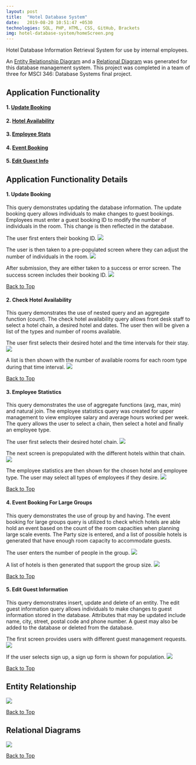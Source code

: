 ```yaml
---
layout: post
title:  "Hotel Database System"
date:   2019-08-20 10:51:47 +0530
technologies: SQL, PHP, HTML, CSS, GitHub, Brackets
img: hotel-database-system/homeScreen.png
---
```


Hotel Database Information Retrieval System for use by internal employees. 

An [Entity Relationship Diagram](#entity-relationship) and a [Relational Diagram](#relational-diagram) was generated for this database management system. This project was completed in a team of three for MSCI 346: Database Systems final project.

## Application Functionality

#### 1. **[Update Booking](#update-booking)**
#### 2. **[Hotel Availability](#hotel-availability)**
#### 3. **[Employee Stats](#employee-stats)**
#### 4. **[Event Booking](#event-booking)**
#### 5. **[Edit Guest Info](#edit-guest-info)**

## Application Functionality Details

<a name= "update-booking"></a>

#### 1. Update Booking
This query demonstrates updating the database information. The update booking query allows individuals to make changes to guest bookings. Employees must enter a guest booking ID to modify the number of individuals in the room. This change is then reflected in the database. 

<p float="center">
The user first enters their booking ID.
  <img src="../images/hotel-database-system/updateBooking.png"/>
</p>

<p float="center">
The user is then taken to a pre-populated screen where they can adjust the number of individuals in the room.
  <img src="../images/hotel-database-system/updateBookingInfo.png"  />
</p>

<p float="center">
After submission, they are either taken to a success or error screen. The success screen includes their booking ID.
  <img src="../images/hotel-database-system/updateBookingSuccess.png"  />
</p>

[Back to Top](#top)

<a name= "hotel-availability"></a>

#### 2. Check Hotel Availability
This query demonstrates the use of nested query and an aggregate function (count). The check hotel availability query allows front desk staff to select a hotel chain, a desired hotel and dates. The user then will be given a list of the types and number of rooms available.  

<p float="center">
  The user first selects their desired hotel and the time intervals for their stay.
  <img src="../images/hotel-database-system/hotelAvailability.jpg"  />
</p>

<p float="center">
  A list is then shown with the number of available rooms for each room type during that time interval.
  <img src="../images/hotel-database-system/hotelAvailabilityList.jpg"  />
</p>

[Back to Top](#top)

<a name= "employee-stats"></a>

#### 3. Employee Statistics
This query demonstrates the use of aggregate functions (avg, max, min) and natural join. The employee statistics query was created for upper management to view employee salary and average hours worked per week. The query allows the user to select a chain, then select a hotel and finally an employee type. 

<p float="center">
  The user first selects their desired hotel chain.
  <img src="../images/hotel-database-system/employeeStatsHome.jpg"  />
</p>

<p float="center">
  The next screen is prepopulated with the different hotels within that chain.
  <img src="../images/hotel-database-system/employeeStatsPopulated.jpg"  />
</p>

<p float="center">
  The employee statistics are then shown for the chosen hotel and employee type. The user may select all types of employees if they desire.
  <img src="../images/hotel-database-system/employeeStatsList.jpg"  />
</p>

[Back to Top](#top)

<a name= "event-booking"></a>

#### 4. Event Booking For Large Groups
This query demonstrates the use of group by and having. The event booking for large groups query is utilized to check which hotels are able hold an event based on the count of the room capacities when planning large scale events. The Party size is entered, and a list of possible hotels is generated that have enough room capacity to accommodate guests. 

<p float="center">
  The user enters the number of people in the group.
  <img src="../images/hotel-database-system/eventInquiry.png"  />
</p>

<p float="center">
  A list of hotels is then generated that support the group size.
  <img src="../images/hotel-database-system/eventInquiryListing.png"  />
</p>

[Back to Top](#top)

<a name= "edit-guest-info"></a>

#### 5. Edit Guest Information
This query demonstrates insert, update and delete of an entity. The edit guest information query allows individuals to make changes to guest information stored in the database. Attributes that may be updated include name, city, street, postal code and phone number. A guest may also be added to the database or deleted from the database. 

<p float="center">
  The first screen provides users with different guest management requests.
  <img src="../images/hotel-database-system/editGuestHome.png"  />
</p>

<p float="center">
  If the user selects sign up, a sign up form is shown for population.
  <img src="../images/hotel-database-system/editGuestSignUp.png"  />
</p>

[Back to Top](#top)

<a name= "entity-relatonship"></a>

## Entity Relationship
<p float="center">
  <img src="../images/hotel-database-system/Final ER Diagram.png" />
</p>

[Back to Top](#top)

<a name= "relational-diagram"></a>

## Relational Diagrams
<p float="center">
  <img src="../images/hotel-database-system/Final Relational Diagram.png" />
</p>

[Back to Top](#top)